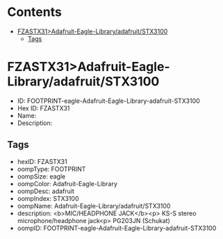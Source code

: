 



Contents
========

* [FZASTX31>Adafruit-Eagle-Library/adafruit/STX3100](#fzastx31adafruit-eagle-libraryadafruitstx3100)
	* [Tags](#tags)

# FZASTX31>Adafruit-Eagle-Library/adafruit/STX3100

- ID: FOOTPRINT-eagle-Adafruit-Eagle-Library-adafruit-STX3100
- Hex ID: FZASTX31
- Name: 
- Description: 

## Tags

- hexID: FZASTX31
- oompType: FOOTPRINT
- oompSize: eagle
- oompColor: Adafruit-Eagle-Library
- oompDesc: adafruit
- oompIndex: STX3100
- oompName: Adafruit-Eagle-Library/adafruit/STX3100
- description: &lt;b&gt;MIC/HEADPHONE JACK&lt;/b&gt;&lt;p&gt;
KS-S stereo microphone/headphone jack&lt;p&gt;
 PG203JN (Schukat)
- oompID: FOOTPRINT-eagle-Adafruit-Eagle-Library-adafruit-STX3100
